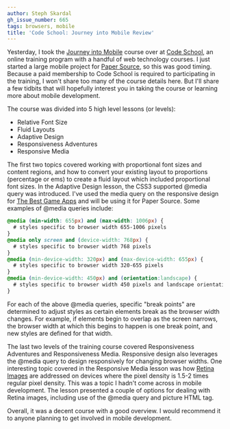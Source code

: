 ```yaml
---
author: Steph Skardal
gh_issue_number: 665
tags: browsers, mobile
title: 'Code School: Journey into Mobile Review'
---
```




Yesterday, I took the [Journey into Mobile](http://www.codeschool.com/courses/journey-into-mobile) course over at [Code School](http://www.codeschool.com/), an online training program with a handful of web technology courses. I just started a large mobile project for [Paper Source](http://www.paper-source.com/), so this was good timing. Because a paid membership to Code School is required to participating in the training, I won't share too many of the course details here. But I'll share a few tidbits that will hopefully interest you in taking the course or learning more about mobile development.

The course was divided into 5 high level lessons (or levels):

- Relative Font Size
- Fluid Layouts
- Adaptive Design
- Responsiveness Adventures
- Responsive Media

The first two topics covered working with proportional font sizes and content regions, and how to convert your existing layout to proportions (percentage or ems) to create a fluid layout which included proportional font sizes. In the Adaptive Design lesson, the CSS3 supported @media query was introduced. I've used the media query on the responsive design for [The Best Game Apps](http://www.thebestgameapps.com/) and will be using it for Paper Source. Some examples of @media queries include:

```css
@media (min-width: 655px) and (max-width: 1006px) {
  # styles specific to browser width 655-1006 pixels
}
@media only screen and (device-width: 768px) {
  # styles specific to browser width 768 pixels
}
@media (min-device-width: 320px) and (max-device-width: 655px) {
  # styles specific to browser width 320-655 pixels
}
@media (min-device-width: 450px) and (orientation:landscape) {
  # styles specific to browser width 450 pixels and landscape orientation
}
```

For each of the above @media queries, specific "break points" are determined to adjust styles as certain elements break as the browser width changes. For example, if elements begin to overlap as the screen narrows, the browser width at which this begins to happen is one break point, and new styles are defined for that width.

The last two levels of the training course covered Responsiveness Adventures and Responsiveness Media. Responsive design also leverages the @media query to design responsively for changing browser widths. One interesting topic covered in the Responsive Media lesson was how [Retina Images](http://blog.cloudfour.com/how-apple-com-will-serve-retina-images-to-new-ipads/) are addressed on devices where the pixel density is 1.5-2 times regular pixel density. This was a topic I hadn't come across in mobile development. The lesson presented a couple of options for dealing with Retina images, including use of the @media query and picture HTML tag.

Overall, it was a decent course with a good overview. I would recommend it to anyone planning to get involved in mobile development.


